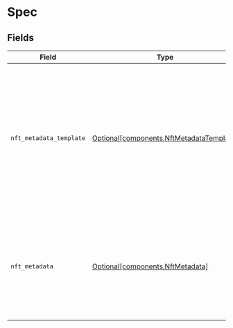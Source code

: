 # Spec


## Fields

| Field                                                                                                                                                      | Type                                                                                                                                                       | Required                                                                                                                                                   | Description                                                                                                                                                |
| ---------------------------------------------------------------------------------------------------------------------------------------------------------- | ---------------------------------------------------------------------------------------------------------------------------------------------------------- | ---------------------------------------------------------------------------------------------------------------------------------------------------------- | ---------------------------------------------------------------------------------------------------------------------------------------------------------- |
| `nft_metadata_template`                                                                                                                                    | [Optional[components.NftMetadataTemplate]](../../models/components/nftmetadatatemplate.md)                                                                 | :heavy_minus_sign:                                                                                                                                         | Name of the NFT metadata template to export. 'player'<br/>will embed the Livepeer Player on the NFT while 'file'<br/>will reference only the immutable MP4 files.<br/> |
| `nft_metadata`                                                                                                                                             | [Optional[components.NftMetadata]](../../models/components/nftmetadata.md)                                                                                 | :heavy_minus_sign:                                                                                                                                         | Additional data to add to the NFT metadata exported to<br/>IPFS. Will be deep merged with the default metadata<br/>exported.<br/>                          |